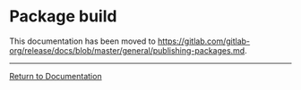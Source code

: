 # Package build

This documentation has been moved to <https://gitlab.com/gitlab-org/release/docs/blob/master/general/publishing-packages.md>.

---

[Return to Documentation](../README.md#documentation)
